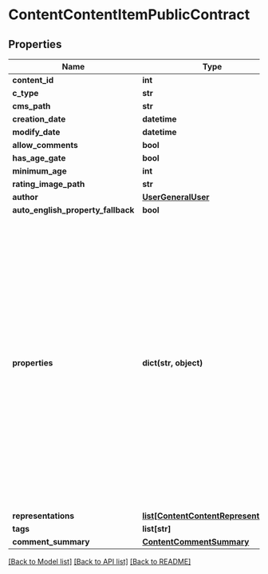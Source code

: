 # ContentContentItemPublicContract

## Properties
Name | Type | Description | Notes
------------ | ------------- | ------------- | -------------
**content_id** | **int** |  | [optional] 
**c_type** | **str** |  | [optional] 
**cms_path** | **str** |  | [optional] 
**creation_date** | **datetime** |  | [optional] 
**modify_date** | **datetime** |  | [optional] 
**allow_comments** | **bool** |  | [optional] 
**has_age_gate** | **bool** |  | [optional] 
**minimum_age** | **int** |  | [optional] 
**rating_image_path** | **str** |  | [optional] 
**author** | [**UserGeneralUser**](UserGeneralUser.md) |  | [optional] 
**auto_english_property_fallback** | **bool** |  | [optional] 
**properties** | **dict(str, object)** | Firehose content is really a collection of metadata and \&quot;properties\&quot;, which arethe potentially-but-not-strictly localizable data that comprises the meat ofwhatever content is being shown.  As Cole Porter would have crooned, \&quot;Anything Goes\&quot; with Firehose properties.They are most often strings, but they can theoretically be anything.  They are JSONencoded, and could be JSON structures, simple strings, numbers etc...  The Content Typeof the item (cType) will describe the properties, and thus how they ought to be deserialized. | [optional] 
**representations** | [**list[ContentContentRepresentation]**](ContentContentRepresentation.md) |  | [optional] 
**tags** | **list[str]** |  | [optional] 
**comment_summary** | [**ContentCommentSummary**](ContentCommentSummary.md) |  | [optional] 

[[Back to Model list]](../README.md#documentation-for-models) [[Back to API list]](../README.md#documentation-for-api-endpoints) [[Back to README]](../README.md)


